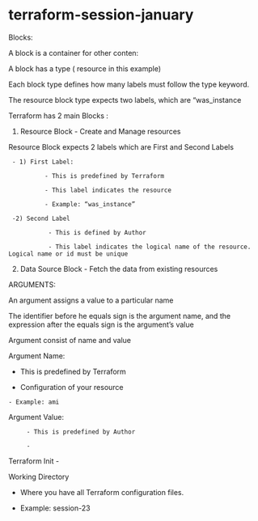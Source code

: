 # terraform-session-january
Blocks:

A block is a container for other conten:

A block has a type ( resource in this example) 

Each block type defines how many labels must follow the type keyword.

The resource block type expects two labels, which are “was_instance

 

Terraform has 2 main Blocks :

1. Resource Block - Create and Manage resources 

  Resource Block expects 2 labels which are First and Second Labels

     - 1) First Label:

              - This is predefined by Terraform 

              - This label indicates the resource

              - Example: “was_instance”

     -2) Second Label

               - This is defined by Author 

               - This label indicates the logical name of the resource. Logical name or id must be unique 

2. Data Source Block - Fetch the data from existing resources

ARGUMENTS:

 An argument assigns a value to a particular name 

The identifier before he equals sign is the argument name, and the expression after the equals sign is the argument’s value 

 Argument consist of name and value 

Argument Name:

   - This is predefined by Terraform

   - Configuration of your resource

    - Example: ami 

Argument Value:

         - This is predefined by Author 

         - 

Terraform Init - 

Working Directory

  - Where you have all Terraform configuration files.

 - Example: session-23

